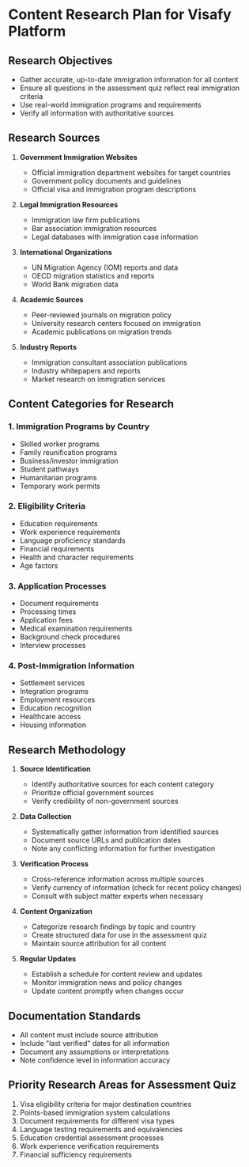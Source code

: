 # Content Research Plan for Visafy Platform

## Research Objectives
- Gather accurate, up-to-date immigration information for all content
- Ensure all questions in the assessment quiz reflect real immigration criteria
- Use real-world immigration programs and requirements
- Verify all information with authoritative sources

## Research Sources
1. **Government Immigration Websites**
   - Official immigration department websites for target countries
   - Government policy documents and guidelines
   - Official visa and immigration program descriptions

2. **Legal Immigration Resources**
   - Immigration law firm publications
   - Bar association immigration resources
   - Legal databases with immigration case information

3. **International Organizations**
   - UN Migration Agency (IOM) reports and data
   - OECD migration statistics and reports
   - World Bank migration data

4. **Academic Sources**
   - Peer-reviewed journals on migration policy
   - University research centers focused on immigration
   - Academic publications on migration trends

5. **Industry Reports**
   - Immigration consultant association publications
   - Industry whitepapers and reports
   - Market research on immigration services

## Content Categories for Research

### 1. Immigration Programs by Country
- Skilled worker programs
- Family reunification programs
- Business/investor immigration
- Student pathways
- Humanitarian programs
- Temporary work permits

### 2. Eligibility Criteria
- Education requirements
- Work experience requirements
- Language proficiency standards
- Financial requirements
- Health and character requirements
- Age factors

### 3. Application Processes
- Document requirements
- Processing times
- Application fees
- Medical examination requirements
- Background check procedures
- Interview processes

### 4. Post-Immigration Information
- Settlement services
- Integration programs
- Employment resources
- Education recognition
- Healthcare access
- Housing information

## Research Methodology
1. **Source Identification**
   - Identify authoritative sources for each content category
   - Prioritize official government sources
   - Verify credibility of non-government sources

2. **Data Collection**
   - Systematically gather information from identified sources
   - Document source URLs and publication dates
   - Note any conflicting information for further investigation

3. **Verification Process**
   - Cross-reference information across multiple sources
   - Verify currency of information (check for recent policy changes)
   - Consult with subject matter experts when necessary

4. **Content Organization**
   - Categorize research findings by topic and country
   - Create structured data for use in the assessment quiz
   - Maintain source attribution for all content

5. **Regular Updates**
   - Establish a schedule for content review and updates
   - Monitor immigration news and policy changes
   - Update content promptly when changes occur

## Documentation Standards
- All content must include source attribution
- Include "last verified" dates for all information
- Document any assumptions or interpretations
- Note confidence level in information accuracy

## Priority Research Areas for Assessment Quiz
1. Visa eligibility criteria for major destination countries
2. Points-based immigration system calculations
3. Document requirements for different visa types
4. Language testing requirements and equivalencies
5. Education credential assessment processes
6. Work experience verification requirements
7. Financial sufficiency requirements
